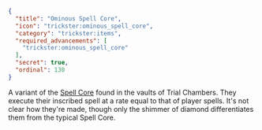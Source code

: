 ```json
{
  "title": "Ominous Spell Core",
  "icon": "trickster:ominous_spell_core",
  "category": "trickster:items",
  "required_advancements": [
    "trickster:ominous_spell_core"
  ],
  "secret": true,
  "ordinal": 130
}
```

A variant of the [Spell Core](^trickster:items/spell_core) found in the vaults of Trial Chambers. 
They execute their inscribed spell at a rate equal to that of player spells. 
It's not clear how they're made, though only the shimmer of diamond differentiates them from the typical Spell Core.
